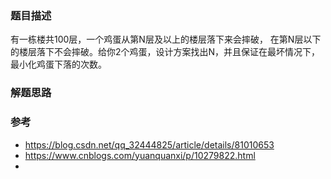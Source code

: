 ### 题目描述

有一栋楼共100层，一个鸡蛋从第N层及以上的楼层落下来会摔破， 在第N层以下的楼层落下不会摔破。给你2个鸡蛋，设计方案找出N，并且保证在最坏情况下， 最小化鸡蛋下落的次数。

### 解题思路



### 参考

- https://blog.csdn.net/qq_32444825/article/details/81010653
- https://www.cnblogs.com/yuanquanxi/p/10279822.html
- 



